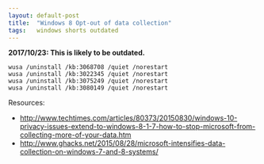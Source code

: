 ```yaml
---
layout: default-post
title:  "Windows 8 Opt-out of data collection"
tags:   windows shorts outdated
---
```


**2017/10/23: This is likely to be outdated.**

```
wusa /uninstall /kb:3068708 /quiet /norestart
wusa /uninstall /kb:3022345 /quiet /norestart
wusa /uninstall /kb:3075249 /quiet /norestart
wusa /uninstall /kb:3080149 /quiet /norestart
```

Resources:

* <http://www.techtimes.com/articles/80373/20150830/windows-10-privacy-issues-extend-to-windows-8-1-7-how-to-stop-microsoft-from-collecting-more-of-your-data.htm>
* <http://www.ghacks.net/2015/08/28/microsoft-intensifies-data-collection-on-windows-7-and-8-systems/>
